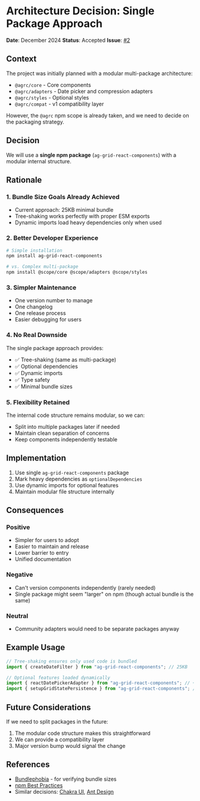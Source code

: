 # Architecture Decision: Single Package Approach

**Date**: December 2024
**Status**: Accepted
**Issue**: [#2](https://github.com/ryanrozich/ag-grid-react-components/issues/2)

## Context

The project was initially planned with a modular multi-package architecture:

- `@agrc/core` - Core components
- `@agrc/adapters` - Date picker and compression adapters
- `@agrc/styles` - Optional styles
- `@agrc/compat` - v1 compatibility layer

However, the `@agrc` npm scope is already taken, and we need to decide on the packaging strategy.

## Decision

We will use a **single npm package** (`ag-grid-react-components`) with a modular internal structure.

## Rationale

### 1. Bundle Size Goals Already Achieved

- Current approach: 25KB minimal bundle
- Tree-shaking works perfectly with proper ESM exports
- Dynamic imports load heavy dependencies only when used

### 2. Better Developer Experience

```bash
# Simple installation
npm install ag-grid-react-components

# vs. Complex multi-package
npm install @scope/core @scope/adapters @scope/styles
```

### 3. Simpler Maintenance

- One version number to manage
- One changelog
- One release process
- Easier debugging for users

### 4. No Real Downside

The single package approach provides:

- ✅ Tree-shaking (same as multi-package)
- ✅ Optional dependencies
- ✅ Dynamic imports
- ✅ Type safety
- ✅ Minimal bundle sizes

### 5. Flexibility Retained

The internal code structure remains modular, so we can:

- Split into multiple packages later if needed
- Maintain clean separation of concerns
- Keep components independently testable

## Implementation

1. Use single `ag-grid-react-components` package
2. Mark heavy dependencies as `optionalDependencies`
3. Use dynamic imports for optional features
4. Maintain modular file structure internally

## Consequences

### Positive

- Simpler for users to adopt
- Easier to maintain and release
- Lower barrier to entry
- Unified documentation

### Negative

- Can't version components independently (rarely needed)
- Single package might seem "larger" on npm (though actual bundle is the same)

### Neutral

- Community adapters would need to be separate packages anyway

## Example Usage

```typescript
// Tree-shaking ensures only used code is bundled
import { createDateFilter } from "ag-grid-react-components"; // 25KB

// Optional features loaded dynamically
import { reactDatePickerAdapter } from "ag-grid-react-components"; // +40KB only if used
import { setupGridStatePersistence } from "ag-grid-react-components"; // +15KB only if used
```

## Future Considerations

If we need to split packages in the future:

1. The modular code structure makes this straightforward
2. We can provide a compatibility layer
3. Major version bump would signal the change

## References

- [Bundlephobia](https://bundlephobia.com/) - for verifying bundle sizes
- [npm Best Practices](https://docs.npmjs.com/packages-and-modules/contributing-packages-to-the-registry)
- Similar decisions: [Chakra UI](https://github.com/chakra-ui/chakra-ui), [Ant Design](https://github.com/ant-design/ant-design)
